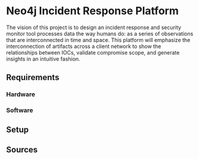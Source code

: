 # Neo4j Incident Response Platform
The vision of this project is to design an incident response and security monitor tool processes data the way humans do: as a series of observations that are interconnected in time and space. This platform will emphasize the interconnection of artifacts across a client network to show the relationships between IOCs, validate compromise scope, and generate insights in an intuitive fashion.
## Requirements
### Hardware
### Software
## Setup
## Sources
